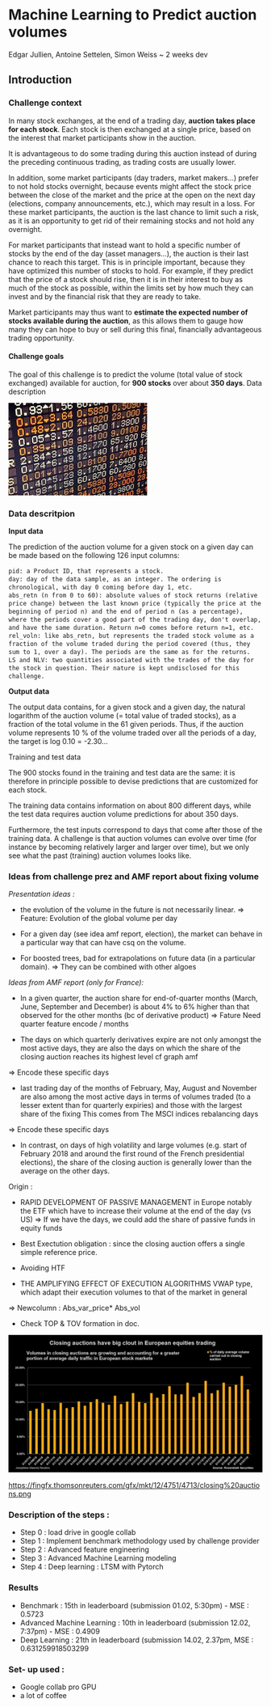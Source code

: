 # Machine Learning to Predict auction volumes

Edgar Jullien, Antoine Settelen, Simon Weiss
~ 2 weeks dev


## Introduction

### Challenge context

In many stock exchanges, at the end of a trading day, **auction takes place for each stock**. Each stock is then exchanged at a single price, based on the interest that market participants show in the auction.

It is advantageous to do some trading during this auction instead of during the preceding continuous trading, as trading costs are usually lower.

In addition, some market participants (day traders, market makers…) prefer to not hold stocks overnight, because events might affect the stock price between the close of the market and the price at the open on the next day (elections, company announcements, etc.), which may result in a loss. For these market participants, the auction is the last chance to limit such a risk, as it is an opportunity to get rid of their remaining stocks and not hold any overnight.

For market participants that instead want to hold a specific number of stocks by the end of the day (asset managers…), the auction is their last chance to reach this target. This is in principle important, because they have optimized this number of stocks to hold. For example, if they predict that the price of a stock should rise, then it is in their interest to buy as much of the stock as possible, within the limits set by how much they can invest and by the financial risk that they are ready to take.

Market participants may thus want to **estimate the expected number of stocks available during the auction**, as this allows them to gauge how many they can hope to buy or sell during this final, financially advantageous trading opportunity.


#### Challenge goals


The goal of this challenge is to predict the volume (total value of stock exchanged) available for auction, for **900 stocks** over about **350 days**.
Data description

![image.png](https://github.com/13w13/U4_Prediction_stock_auction_volumes/blob/main/img/intro_img.png)

### Data descritpion





**Input data**

The prediction of the auction volume for a given stock on a given day can be made based on the following 126 input columns:

    pid: a Product ID, that represents a stock.
    day: day of the data sample, as an integer. The ordering is chronological, with day 0 coming before day 1, etc.
    abs_retn (n from 0 to 60): absolute values of stock returns (relative price change) between the last known price (typically the price at the beginning of period n) and the end of period n (as a percentage), where the periods cover a good part of the trading day, don't overlap, and have the same duration. Return n=0 comes before return n=1, etc.
    rel_voln: like abs_retn, but represents the traded stock volume as a fraction of the volume traded during the period covered (thus, they sum to 1, over a day). The periods are the same as for the returns.
    LS and NLV: two quantities associated with the trades of the day for the stock in question. Their nature is kept undisclosed for this challenge.

**Output data**

The output data contains, for a given stock and a given day, the natural logarithm of the auction volume (= total value of traded stocks), as a fraction of the total volume in the 61 given periods. Thus, if the auction volume represents 10 % of the volume traded over all the periods of a day, the target is log 0.10 = -2.30…

Training and test data

The 900 stocks found in the training and test data are the same: it is therefore in principle possible to devise predictions that are customized for each stock.

The training data contains information on about 800 different days, while the test data requires auction volume predictions for about 350 days.

Furthermore, the test inputs correspond to days that come after those of the training data. A challenge is that auction volumes can evolve over time (for instance by becoming relatively larger and larger over time), but we only see what the past (training) auction volumes looks like.

### Ideas from challenge prez and AMF report about fixing volume

*Presentation ideas :*
- the evolution of the volume in the future is not necessarily linear.
=> Feature: Evolution of the global volume per day

- For a given day (see idea amf report, election), the market can behave in a particular way that can have csq on the volume. 


- For boosted trees, bad for extrapolations on future data (in a particular domain).
=> They can be combined with other algoes


*Ideas from AMF report (only for France):*



- In a given quarter, the auction share for end-of-quarter months (March, June, September and December) is about 4% to 6% higher than that observed for the other months (bc of derivative product)
=> Fature Need quarter feature encode / months

- The days on which quarterly derivatives expire are not only amongst the most active days, they are also the days on which the share of the closing auction reaches its highest level cf graph amf

=> Encode these specific days

- last trading day of the months of February, May, August and November are also among the most active days in terms of volumes traded (to a lesser extent than for quarterly expiries) and those with the largest share of the fixing
This comes from The MSCI indices rebalancing days

=> Encode these specific days


- In contrast, on days of high volatility and large volumes (e.g. start of February 2018 and around the first round of the French presidential elections), 
the share of the closing auction is generally lower than the average on the other days.

Origin  : 

- RAPID DEVELOPMENT OF PASSIVE MANAGEMENT in Europe notably the ETF which have to increase their volume at the end of the day (vs US)
=> If we have the days, we could add the share of passive funds in equity funds

- Best Exectution obligation : since the closing auction offers a single simple reference price.

- Avoiding HTF

- THE AMPLIFYING EFFECT OF EXECUTION ALGORITHMS
VWAP type, which adapt their execution volumes to that of the market in general

=> Newcolumn : Abs_var_price* Abs_vol


- Check TOP & TOV formation in doc. 

![image.png](https://github.com/13w13/U4_Prediction_stock_auction_volumes/blob/main/img/intro_img2.png)

https://fingfx.thomsonreuters.com/gfx/mkt/12/4751/4713/closing%20auctions.png

### Description of the steps : 



- Step 0 : load drive in google collab
- Step 1 : Implement benchmark methodology used by challenge provider
- Step 2 : Advanced feature engineering
- Step 3 : Advanced Machine Learning modeling
- Step 4 : Deep learning : LTSM with Pytorch

### Results

- Benchmark : 15th in leaderboard (submission 01.02, 5:30pm) - MSE : 0.5723
- Advanced Machine Learning : 10th in leaderboard (submission 12.02, 7:37pm) - MSE : 0.4909
- Deep Learning : 21th in leaderboard (submission 14.02, 2.37pm, MSE : 0.631259918503299

### Set- up used : 
- Google collab pro GPU
- a lot of coffee